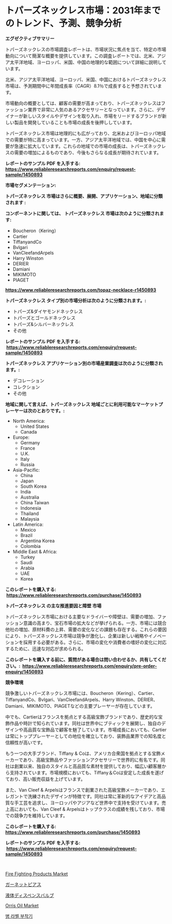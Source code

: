 <p><h1>トパーズネックレス市場：2031年までのトレンド、予測、競争分析</h1></p><p><strong>エグゼクティブサマリー</strong></p>
<p><p>トパーズネックレスの市場調査レポートは、市場状況に焦点を当て、特定の市場動向について簡潔な概要を提供しています。この調査レポートでは、北米、アジア太平洋地域、ヨーロッパ、米国、中国の地理的な範囲について詳細に説明しています。</p><p>北米、アジア太平洋地域、ヨーロッパ、米国、中国におけるトパーズネックレス市場は、予測期間中に年間成長率（CAGR）8.1％で成長すると予想されています。</p><p>市場動向の概要としては、顧客の需要が高まっており、トパーズネックレスはファッション業界で非常に人気のあるアクセサリーとなっています。さらに、デザイナーが新しいスタイルやデザインを取り入れ、市場をリードするブランドが新しい製品を開発していることも市場の成長を後押ししています。</p><p>トパーズネックレス市場は地理的にも広がっており、北米およびヨーロッパ地域での需要が特に高まっています。一方、アジア太平洋地域では、中国を中心に需要が急速に拡大しています。これらの地域での市場の成長は、トパーズネックレスの需要の増加によるものであり、今後もさらなる成長が期待されています。</p></p>
<p><strong>レポートのサンプル PDF を入手する: <a href="https://www.reliableresearchreports.com/enquiry/request-sample/1450893">https://www.reliableresearchreports.com/enquiry/request-sample/1450893</a></strong></p>
<p><strong>市場セグメンテーション:</strong></p>
<p><strong> トパーズネックレス 市場はさらに概要、展開、アプリケーション、地域に分類されます :</strong></p>
<p><strong>コンポーネントに関しては、 トパーズネックレス 市場は次のように分類されます: &nbsp;</strong></p>
<p><ul><li>Boucheron（Kering）</li><li>Cartier</li><li>TiffanyandCo</li><li>Bvlgari</li><li>VanCleefandArpels</li><li>Harry Winston</li><li>DERIER</li><li>Damiani</li><li>MIKIMOTO</li><li>PIAGET</li></ul></p>
<p><strong><a href="https://www.reliableresearchreports.com/topaz-necklace-r1450893">https://www.reliableresearchreports.com/topaz-necklace-r1450893</a></strong></p>
<p><strong> トパーズネックレス タイプ別の市場分析は次のように分類されます。:</strong></p>
<p><ul><li>トパーズ&ダイヤモンドネックレス</li><li>トパーズとゴールドネックレス</li><li>トパーズ&シルバーネックレス</li><li>その他</li></ul></p>
<p><strong>レポートのサンプル PDF を入手する: &nbsp;<a href="https://www.reliableresearchreports.com/enquiry/request-sample/1450893">https://www.reliableresearchreports.com/enquiry/request-sample/1450893</a></strong></p>
<p><strong> トパーズネックレス アプリケーション別の市場産業調査は次のように分類されます。:</strong></p>
<p><ul><li>デコレーション</li><li>コレクション</li><li>その他</li></ul></p>
<p><strong>地域に関して言えば、トパーズネックレス 地域ごとに利用可能なマーケットプレーヤーは次のとおりです。:</strong></p>
<p><ul>
    <li>
        North America:
        <ul>
            <li>United States</li>
            <li>Canada</li>
        </ul>
    </li>
    <li>
        Europe:
        <ul>
            <li>Germany</li>
            <li>France</li>
            <li>U.K.</li>
            <li>Italy</li>
            <li>Russia</li>
        </ul>
    </li>
    <li>
        Asia-Pacific:
        <ul>
            <li>China</li>
            <li>Japan</li>
            <li>South Korea</li>
            <li>India</li>
            <li>Australia</li>
            <li>China Taiwan</li>
            <li>Indonesia</li>
            <li>Thailand</li>
            <li>Malaysia</li>
        </ul>
    </li>
    <li>
        Latin America:
        <ul>
            <li>Mexico</li>
            <li>Brazil</li>
            <li>Argentina Korea</li>
            <li>Colombia</li>
        </ul>
    </li>
    <li>
        Middle East & Africa:
        <ul>
            <li>Turkey</li>
            <li>Saudi</li>
            <li>Arabia</li>
            <li>UAE</li>
            <li>Korea</li>
        </ul>
    </li>
    </ul></p>
<p><strong>このレポートを購入する: &nbsp;<a href="https://www.reliableresearchreports.com/purchase/1450893">https://www.reliableresearchreports.com/purchase/1450893</a></strong></p>
<p><strong>トパーズネックレス の主な推進要因と障壁 市場</strong></p>
<p><p>トパーズネックレス市場における主要なドライバーや障壁は、需要の増加、ファッション意識の高まり、宝石市場の拡大などが挙げられる。一方、市場には競合他社の増加、原材料費の上昇、需要の変化などの課題も存在する。これらの要因により、トパーズネックレス市場は競争が激化し、企業は新しい戦略やイノベーションを採用する必要がある。さらに、市場の変化や消費者の嗜好の変化に対応するために、迅速な対応が求められる。</p></p>
<p><strong>このレポートを購入する前に、質問がある場合は問い合わせるか、共有してください。:&nbsp; <a href="https://www.reliableresearchreports.com/enquiry/pre-order-enquiry/1450893">https://www.reliableresearchreports.com/enquiry/pre-order-enquiry/1450893</a></strong></p>
<p><strong>競争環境</strong></p>
<p><p>競争激しいトパーズネックレス市場には、Boucheron（Kering）、Cartier、TiffanyandCo、Bvlgari、VanCleefandArpels、Harry Winston、DERIER、Damiani、MIKIMOTO、PIAGETなどの主要プレーヤーが存在しています。 </p><p>中でも、Cartierはフランスを拠点とする高級宝飾ブランドであり、歴史的な宝飾作品や時計で知られています。同社は世界中にブティックを展開し、独自のデザインや高品質な宝飾品で顧客を魅了しています。市場成長においても、Cartierは常にトッププレーヤーとしての地位を確立しており、装飾品業界での知名度と信頼性が高いです。</p><p>もう一つの大手ブランド、Tiffany & Coは、アメリカ合衆国を拠点とする宝飾メーカーであり、高級宝飾品やファッションアクセサリーで世界的に有名です。同社は創業以来、独自のスタイルと高品質な素材を提供しており、幅広い顧客層から支持されています。市場規模においても、Tiffany＆Coは安定した成長を遂げており、高い販売収益を上げています。</p><p>また、Van Cleef & Arpelsはフランスで創業された高級宝飾メーカーであり、エレガントで洗練されたデザインが特徴です。同社は常に革新的なアイデアと高品質な手工芸を追求し、ヨーロッパやアジアなど世界中で支持を受けています。売上高においても、Van Cleef & Arpelsはトップクラスの成績を残しており、市場での競争力を維持しています。</p></p>
<p><strong>このレポートを購入する: &nbsp; <a href="https://www.reliableresearchreports.com/purchase/1450893">https://www.reliableresearchreports.com/purchase/1450893</a></strong></p>
<p><strong>レポートのサンプル PDF を入手する: &nbsp;<a href="https://www.reliableresearchreports.com/enquiry/request-sample/1450893">https://www.reliableresearchreports.com/enquiry/request-sample/1450893</a></strong><strong></strong></p>
<p>&nbsp;</p>
<p><p><a href="https://github.com/provorikovar/Market-Research-Report-List-3/blob/main/fire-fighting-products-market.md">Fire Fighting Products Market</a></p><p><a href="https://github.com/cbigkbh02719/Market-Research-Report-List-1/blob/main/712264820598.md">ガーネットピアス</a></p><p><a href="https://medium.com/@emmittkutch2023/%E6%B5%81%E4%BD%93%E3%83%87%E3%82%A3%E3%82%B9%E3%83%9A%E3%83%B3%E3%82%B7%E3%83%B3%E3%82%B0%E3%83%90%E3%83%AB%E3%83%96%E3%81%AE%E5%B8%82%E5%A0%B4%E5%B1%95%E6%9C%9B-%E7%94%A3%E6%A5%AD%E6%A6%82%E6%B3%81%E3%81%A8%E4%BA%88%E6%B8%AC-2024%E5%B9%B4%E3%81%8B%E3%82%892031%E5%B9%B4-8b357ba9e4ce">液体ディスペンスバルブ</a></p><p><a href="https://issuu.com/reportprime-2/docs/orris-oil-market-size-2030.pptx">Orris Oil Market</a></p><p><a href="https://medium.com/@treyhettinger2023/%EB%B3%91-%EB%9D%BC%EB%B2%A8-%EB%B6%80%EC%B0%A9%EA%B8%B0-%EC%8B%9C%EC%9E%A5-%EB%8F%99%ED%96%A5-%EC%8B%9C%EC%9E%A5-%EB%8F%99%ED%96%A5-%EC%84%B1%EC%9E%A5-2024%EB%85%84%EB%B6%80%ED%84%B0-2031%EB%85%84%EA%B9%8C%EC%A7%80-%EC%98%88%EC%B8%A1-32a3c8c55437">병 라벨 부착기</a></p></p>